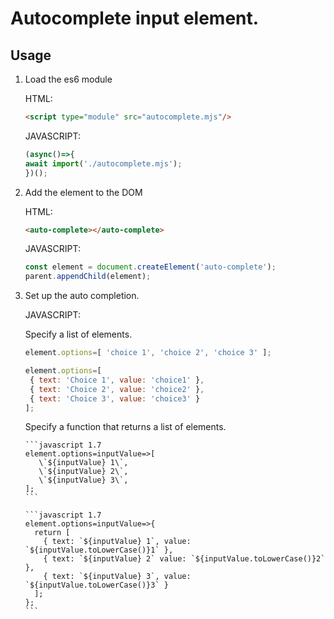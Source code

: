 # Autocomplete input element.

## Usage

1. Load the es6 module

    HTML:
    ```html
    <script type="module" src="autocomplete.mjs"/>
    ```
 
    JAVASCRIPT:
    ```javascript 1.7
    (async()=>{
    await import('./autocomplete.mjs');
    })();
    ```

2. Add the element to the DOM

    HTML:
    ```html
    <auto-complete></auto-complete>
    ```
    JAVASCRIPT:
    ```javascript 1.7
    const element = document.createElement('auto-complete');
    parent.appendChild(element);
    ```
    
3. Set up the auto completion.

    JAVASCRIPT:
    
    Specify a list of elements.
    
    ```javascript 1.7
    element.options=[ 'choice 1', 'choice 2', 'choice 3' ];
    ```

    ```javascript 1.7
    element.options=[ 
     { text: 'Choice 1', value: 'choice1' }, 
     { text: 'Choice 2', value: 'choice2' },
     { text: 'Choice 3', value: 'choice3' } 
   ];
    ```
   
   Specify a function that returns a list of elements.
   
       ```javascript 1.7
       element.options=inputValue=>[
          \`${inputValue} 1\`,
          \`${inputValue} 2\`,
          \`${inputValue} 3\`,
       ];       
       ```
   
       ```javascript 1.7
       element.options=inputValue=>{
         return [ 
           { text: `${inputValue} 1`, value: `${inputValue.toLowerCase()}1` }, 
           { text: `${inputValue} 2` value: `${inputValue.toLowerCase()}2` },
           { text: `${inputValue} 3`, value: `${inputValue.toLowerCase()}3` } 
         ];
       };
       ```
